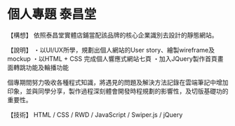 # 個人專題 泰昌堂
【構想】
  依照泰昌堂實體店鋪當配該品牌的核心企業識別去設計的靜態網站。
  
【說明】
・以UI/UX所學，規劃出個人網站的User story、繪製wireframe及mockup
・以HTML + CSS 完成個人響應式網站七頁
・加入JQuery製作首頁畫面轉跳功能及輪播功能

個專期間努力吸收各種程式知識，將遇見的問題及解決方法記錄在雲端筆記中增加印象，並與同學分享，製作過程深刻體會開發時程規劃的影響性，及切版基礎功的重要性。

【技術】
   HTML / CSS / RWD / JavaScript / Swiper.js / jQuery
